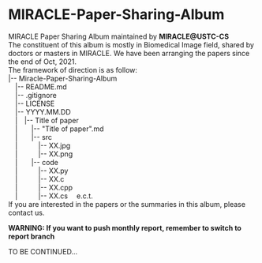 # MIRACLE-Paper-Sharing-Album
MIRACLE Paper Sharing Album maintained by **MIRACLE@USTC-CS**  
The constituent of this album is mostly in Biomedical Image field, shared by doctors or masters in MIRACLE. We have been arranging the papers since the end of Oct, 2021.  
The framework of direction is as follow:  
|-- Miracle-Paper-Sharing-Album  
&emsp;|-- README.md  
&emsp;|-- .gitignore  
&emsp;|-- LICENSE   
&emsp;|-- YYYY.MM.DD    
&emsp;|&emsp;|-- Title of paper  
&emsp;|&emsp;&emsp;|-- "Title of paper".md  
&emsp;|&emsp;&emsp;|-- src  
&emsp;|&emsp;&emsp;&emsp;|-- XX.jpg  
&emsp;|&emsp;&emsp;&emsp;|-- XX.png  
&emsp;|&emsp;&emsp;|-- code  
&emsp;|&emsp;&emsp;&emsp;|-- XX.py  
&emsp;|&emsp;&emsp;&emsp;|-- XX.c  
&emsp;|&emsp;&emsp;&emsp;|-- XX.cpp  
&emsp;|&emsp;&emsp;&emsp;|-- XX.cs &emsp;e.c.t.  
If you are interested in the papers or the summaries in this album, please contact us.  

**WARNING: If you want to push monthly report, remember to switch to report branch**

TO BE CONTINUED... 

